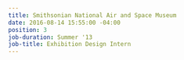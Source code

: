 ```yaml
---
title: Smithsonian National Air and Space Museum
date: 2016-08-14 15:55:00 -04:00
position: 3
job-duration: Summer '13
job-title: Exhibition Design Intern
---
```


